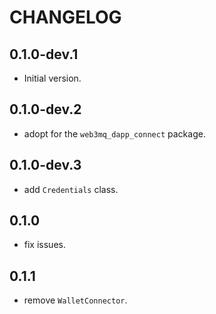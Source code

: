 # CHANGELOG

## 0.1.0-dev.1

- Initial version.

## 0.1.0-dev.2

- adopt for the `web3mq_dapp_connect` package.

## 0.1.0-dev.3

- add `Credentials` class.

## 0.1.0

- fix issues.

## 0.1.1

- remove `WalletConnector`.
